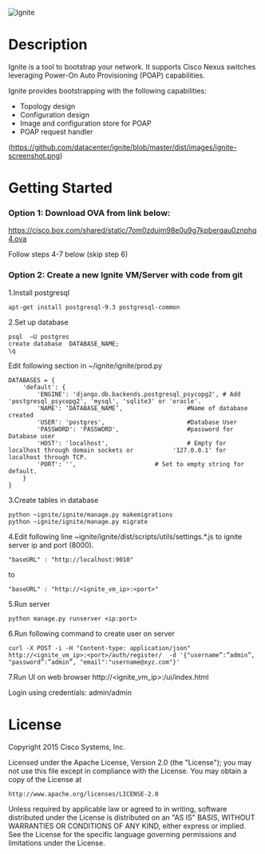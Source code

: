 ![Ignite](https://github.com/datacenter/ignite/blob/master/dist/images/color-logo.png)

# Description

Ignite is a tool to bootstrap your network. It supports Cisco Nexus switches leveraging Power-On Auto Provisioning (POAP) capabilities.

Ignite provides bootstrapping with the following capabilities:
* Topology design
* Configuration design
* Image and configuration store for POAP
* POAP request handler

(https://github.com/datacenter/ignite/blob/master/dist/images/ignite-screenshot.png)

# Getting Started

### Option 1: Download OVA from link below:
https://cisco.box.com/shared/static/7om0zdujm98e0u9g7kpbergau0znphq4.ova

Follow steps 4-7 below (skip step 6)

### Option 2: Create a new Ignite VM/Server with code from git

1.Install postgresql
```
apt-get install postgresql-9.3 postgresql-common
```

2.Set up database
```
psql  –U postgres
create database  DATABASE_NAME;
\q
```

Edit  following section in ~/ignite/ignite/prod.py
```
DATABASES = {
    'default': {
        'ENGINE': 'django.db.backends.postgresql_psycopg2', # Add 'postgresql_psycopg2', 'mysql', 'sqlite3' or 'oracle'.
        'NAME': ‘DATABASE_NAME’,                  #Name of database created
        'USER': 'postgres',                       #Database User
        'PASSWORD': 'PASSWORD',                   #password for Database user
        'HOST': 'localhost',                      # Empty for localhost through domain sockets or           '127.0.0.1' for localhost through TCP.
        'PORT': '',                      # Set to empty string for default.
    }
}
```

3.Create tables in database
```
python ~ignite/ignite/manage.py makemigrations
python ~ignite/ignite/manage.py migrate
```

4.Edit following line ~ignite/ignite/dist/scripts/utils/settings.*.js to ignite server ip and port (8000).
```
"baseURL" : "http://localhost:9010"
```
to
```
"baseURL" : "http://<ignite_vm_ip>:<port>"

```

5.Run server
```
python manage.py runserver <ip:port>
```

6.Run following command to create user on server
```
curl -X POST -i -H "Content-type: application/json" http://<ignite_vm_ip>:<port>/auth/register/  -d '{"username”:”admin”, "password”:”admin”, "email":"username@xyz.com"}'
```

7.Run UI on web browser
http://<ignite_vm_ip>:<port>/ui/index.html

Login using credentials: admin/admin

# License

Copyright 2015 Cisco Systems, Inc.

Licensed under the Apache License, Version 2.0 (the "License");
you may not use this file except in compliance with the License.
You may obtain a copy of the License at

    http://www.apache.org/licenses/LICENSE-2.0

Unless required by applicable law or agreed to in writing, software
distributed under the License is distributed on an "AS IS" BASIS,
WITHOUT WARRANTIES OR CONDITIONS OF ANY KIND, either express or implied.
See the License for the specific language governing permissions and
limitations under the License.
